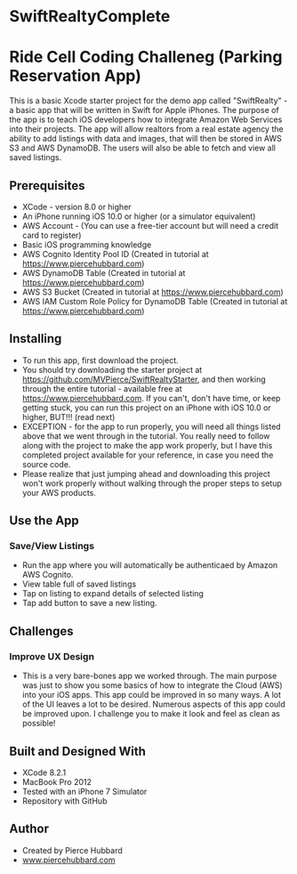 # SwiftRealtyComplete

# Ride Cell Coding Challeneg (Parking Reservation App)

This is a basic Xcode starter project for the demo app called "SwiftRealty" - a basic app that will be written in Swift for Apple iPhones. The purpose of the app is to teach iOS developers how to integrate Amazon Web Services into their projects. The app will allow realtors from a real estate agency the ability to add listings with data and images, that will then be stored in AWS S3 and AWS DynamoDB. The users will also be able to fetch and view all saved listings.

## Prerequisites

- XCode - version 8.0 or higher
- An iPhone running iOS 10.0 or higher (or a simulator equivalent)
- AWS Account - (You can use a free-tier account but will need a credit card to register)
- Basic iOS programming knowledge
- AWS Cognito Identity Pool ID (Created in tutorial at <a href="https://www.piercehubbard.com">https://www.piercehubbard.com</a>)
- AWS DynamoDB Table (Created in tutorial at <a href="https://www.piercehubbard.com">https://www.piercehubbard.com</a>)
- AWS S3 Bucket (Created in tutorial at <a href="https://www.piercehubbard.com">https://www.piercehubbard.com</a>)
- AWS IAM Custom Role Policy for DynamoDB Table (Created in tutorial at <a href="https://www.piercehubbard.com">https://www.piercehubbard.com</a>)

## Installing

- To run this app, first download the project.
- You should try downloading the starter project at <a href="https://github.com/MVPierce/SwiftRealtyStarter">https://github.com/MVPierce/SwiftRealtyStarter</a>, and then working through the entire tutorial - available free at <a href="https://www.piercehubbard.com">https://www.piercehubbard.com</a>. If you can't, don't have time, or keep getting stuck, you can run this project on an iPhone with iOS 10.0 or higher, BUT!!! (read next)
- EXCEPTION - for the app to run properly, you will need all things listed above that we went through in the tutorial. You really need to follow along with the project to make the app work properly, but I have this completed project available for your reference, in case you need the source code.
- Please realize that just jumping ahead and downloading this project won't work properly without walking through the proper steps to setup your AWS products.

## Use the App

### Save/View Listings
- Run the app where you will automatically be authenticaed by Amazon AWS Cognito.
- View table full of saved listings
- Tap on listing to expand details of selected listing
- Tap add button to save a new listing.

## Challenges

### Improve UX Design
- This is a very bare-bones app we worked through. The main purpose was just to show you some basics of how to integrate the Cloud (AWS) into your iOS apps. This app could be improved in so many ways. A lot of the UI leaves a lot to be desired. Numerous aspects of this app could be improved upon. I challenge you to make it look and feel as clean as possible!

## Built and Designed With
- XCode 8.2.1
- MacBook Pro 2012
- Tested with an iPhone 7 Simulator
- Repository with GitHub

## Author
- Created by Pierce Hubbard
- www.piercehubbard.com

